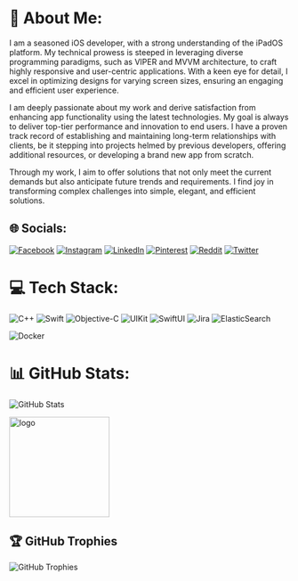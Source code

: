 # 💫 About Me:
I am a seasoned iOS developer, with a strong understanding of the iPadOS platform. My technical prowess is steeped in leveraging diverse programming paradigms, such as VIPER and MVVM architecture, to craft highly responsive and user-centric applications. With a keen eye for detail, I excel in optimizing designs for varying screen sizes, ensuring an engaging and efficient user experience.

I am deeply passionate about my work and derive satisfaction from enhancing app functionality using the latest technologies. My goal is always to deliver top-tier performance and innovation to end users. I have a proven track record of establishing and maintaining long-term relationships with clients, be it stepping into projects helmed by previous developers, offering additional resources, or developing a brand new app from scratch.

Through my work, I aim to offer solutions that not only meet the current demands but also anticipate future trends and requirements. I find joy in transforming complex challenges into simple, elegant, and efficient solutions. 

## 🌐 Socials:
[![Facebook](https://img.shields.io/badge/Facebook-%231877F2.svg?logo=Facebook&logoColor=white)](https://www.facebook.com/profile.php?id=100008001041013) [![Instagram](https://img.shields.io/badge/Instagram-%23E4405F.svg?logo=Instagram&logoColor=white)](https://instagram.com/etonealbert) [![LinkedIn](https://img.shields.io/badge/LinkedIn-%230077B5.svg?logo=linkedin&logoColor=white)](https://linkedin.com/in/albert-lukmanov/) [![Pinterest](https://img.shields.io/badge/Pinterest-%23E60023.svg?logo=Pinterest&logoColor=white)](https://pinterest.com/albertlukmanov99) [![Reddit](https://img.shields.io/badge/Reddit-%23FF4500.svg?logo=Reddit&logoColor=white)](https://reddit.com/user/etonealbert) [![Twitter](https://img.shields.io/badge/Twitter-%231DA1F2.svg?logo=Twitter&logoColor=white)](https://twitter.com/etonealbert) 

# 💻 Tech Stack:
![C++](https://img.shields.io/badge/c++-%2300599C.svg?style=for-the-badge&logo=c%2B%2B&logoColor=white) ![Swift](https://img.shields.io/badge/swift-F54A2A?style=for-the-badge&logo=swift&logoColor=white) ![Objective-C](https://img.shields.io/badge/Objective--C-%236231D6.svg?style=for-the-badge&logo=objective-c&logoColor=white) ![UIKit](https://img.shields.io/badge/UIKit-%23000000.svg?style=for-the-badge&logo=UIKit&logoColor=white) ![SwiftUI](https://img.shields.io/badge/SwiftUI-%23000000.svg?style=for-the-badge&logo=SwiftUI&logoColor=white)   ![Jira](https://img.shields.io/badge/jira-%230A0FFF.svg?style=for-the-badge&logo=jira&logoColor=white) ![ElasticSearch](https://img.shields.io/badge/-ElasticSearch-005571?style=for-the-badge&logo=elasticsearch)

 ![Docker](https://img.shields.io/badge/docker-%230db7ed.svg?style=for-the-badge&logo=docker&logoColor=white)

# 📊 GitHub Stats:
![GitHub Stats](https://github-readme-stats.vercel.app/api?username=etonealbert&theme=gruvbox&hide_border=false&include_all_commits=false&count_private=true&layout=compact)
  
<img src="https://github-readme-stats.vercel.app/api/top-langs/?username=tychengaf&layout=compact&bg_color=DEG,e96443,904e95" alt="logo" height="180" style="max-width:100%"/> </p>


## 🏆 GitHub Trophies
![GitHub Trophies](https://github-profile-trophy.vercel.app/?username=etonealbert&theme=gruvbox&no-frame=false&no-bg=true&margin-w=4)

<!--
**etonealbert/etonealbert** is a ✨ _special_ ✨ repository because its `README.md` (this file) appears on your GitHub profile.

Here are some ideas to get you started:

- 🔭 I’m currently working on ...
- 🌱 I’m currently learning ...
- 👯 I’m looking to collaborate on ...
- 🤔 I’m looking for help with ...
- 💬 Ask me about ...
- 📫 How to reach me: ...
- 😄 Pronouns: ...
- ⚡ Fun fact: ...
-->
